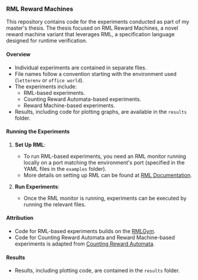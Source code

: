### RML Reward Machines

This repository contains code for the experiments conducted as part of my master's thesis. The thesis focused on RML Reward Machines, a novel reward machine variant that leverages RML, a specification language designed for runtime verification.

#### **Overview**
- Individual experiments are contained in separate files.
- File names follow a convention starting with the environment used (`letterenv` or `office world`).
- The experiments include:
  - RML-based experiments.
  - Counting Reward Automata-based experiments.
  - Reward Machine-based experiments.
- Results, including code for plotting graphs, are available in the `results` folder.

#### **Running the Experiments**
1. **Set Up RML**:
   - To run RML-based experiments, you need an RML monitor running locally on a port matching the environment's port (specified in the YAML files in the `examples` folder).
   - More details on setting up RML can be found at [RML Documentation](https://rmlatdibris.github.io/).

2. **Run Experiments**:
   - Once the RML monitor is running, experiments can be executed by running the relevant files.

#### **Attribution**
- Code for RML-based experiments builds on the [RMLGym](https://github.com/hishamu7776/rml-gym).
- Code for Counting Reward Automata and Reward Machine-based experiments is adapted from [Counting Reward Automata](https://github.com/TristanBester/counting-reward-automata).

#### **Results**
- Results, including plotting code, are contained in the `results` folder.


